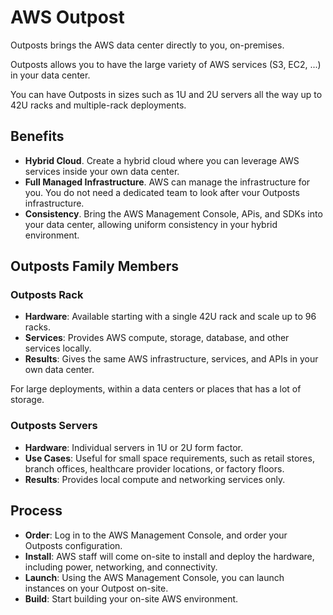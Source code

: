 # AWS Outpost

Outposts brings the AWS data center directly to you, on-premises.

Outposts allows you to have the large variety of AWS services (S3, EC2, ...) in your data center.

You can have Outposts in sizes such as 1U and 2U servers all the way up to 42U racks and multiple-rack deployments.

## Benefits

- **Hybrid Cloud**. Create a hybrid cloud where you can leverage AWS services inside your own data center.
- **Full Managed Infrastructure**. AWS can manage the infrastructure for you. You do not need a dedicated team to look after vour Outposts infrastructure.
- **Consistency**. Bring the AWS Management Console, APis, and SDKs into your data center, allowing uniform consistency in your hybrid environment.


## Outposts Family Members

### Outposts Rack

- **Hardware**: Available starting with a single 42U rack and scale up to 96 racks.
- **Services**: Provides AWS compute, storage, database, and other services locally.
- **Results**: Gives the same AWS infrastructure, services, and APIs in your own data center.

For large deployments, within a data centers or places that has a lot of storage.

### Outposts Servers
- **Hardware**: Individual servers in 1U or 2U form factor.
- **Use Cases**: Useful for small space requirements, such as retail stores, branch offices, healthcare provider locations, or factory floors.
- **Results**: Provides local compute and networking services only.


## Process

- **Order**: Log in to the AWS Management Console, and order your Outposts configuration.
- **Install**: AWS staff will come on-site to install and deploy the hardware, including power, networking, and connectivity.
- **Launch**: Using the AWS Management Console, you can launch instances on your Outpost on-site.
- **Build**: Start building your on-site AWS environment.